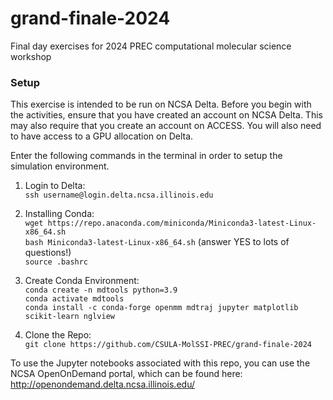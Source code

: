 # grand-finale-2024
Final day exercises for 2024 PREC computational molecular science workshop

### Setup
This exercise is intended to be run on NCSA Delta. Before you begin with the activities,
ensure that you have created an account on NCSA Delta. This may also require that you create
an account on ACCESS. You will also need to have access to a GPU allocation on Delta.

Enter the following commands in the terminal in order to setup the simulation environment.

1. Login to Delta:\
  `ssh username@login.delta.ncsa.illinois.edu`

2. Installing Conda:\
  `wget https://repo.anaconda.com/miniconda/Miniconda3-latest-Linux-x86_64.sh`\
  `bash Miniconda3-latest-Linux-x86_64.sh` (answer YES to lots of questions!)\
  `source .bashrc`

3. Create Conda Environment:\
  `conda create -n mdtools python=3.9`\
  `conda activate mdtools`\
  `conda install -c conda-forge openmm mdtraj jupyter matplotlib scikit-learn nglview`

4. Clone the Repo:\
  `git clone https://github.com/CSULA-MolSSI-PREC/grand-finale-2024`


To use the Jupyter notebooks associated with this repo, you can use the NCSA 
OpenOnDemand portal, which can be found here: http://openondemand.delta.ncsa.illinois.edu/
